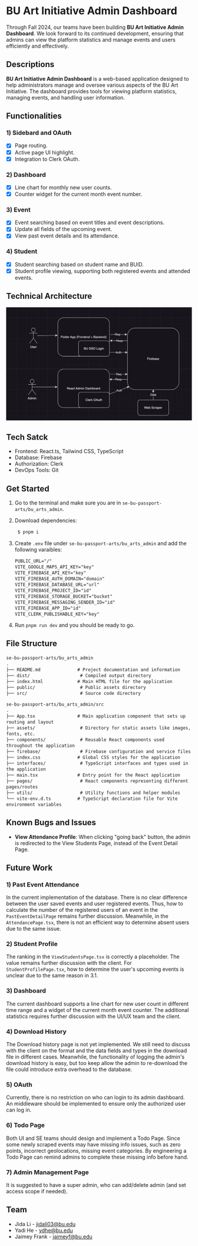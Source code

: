 # BU Art Initiative Admin Dashboard

Through Fall 2024, our teams have been building **BU Art Initiative Admin Dashboard**. We look forward to its continued
development, ensuring that admins can view the platform statistics and manage events and users efficiently and effectively.

## Descriptions

**BU Art Initiative Admin Dashboard** is a web-based application designed to help administrators manage and oversee various aspects of the BU Art Initiative. The dashboard provides tools for viewing platform statistics, managing events, and handling user information.

## Functionalities

### 1) Sidebard and OAuth

- [x] Page routing.
- [x] Active page UI highlight.
- [x] Integration to Clerk OAuth.

### 2) Dashboard

- [x] Line chart for monthly new user counts.
- [x] Counter widget for the current month event number.

### 3) Event

- [x] Event searching based on event titles and event descriptions.
- [x] Update all fields of the upcoming event.
- [x] View past event details and its attendance.

### 4) Student

- [x] Student searching based on student name and BUID.
- [x] Student profile viewing, supporting both registered events and attended events.

## Technical Architecture

![image](./structure.png)

## Tech Satck

- Frontend: React.ts, Tailwind CSS, TypeScript
- Database: Firebase
- Authorization: Clerk
- DevOps Tools: Git

## Get Started

1. Go to the terminal and make sure you are in `se-bu-passport-arts/bu_arts_admin`.
2. Download dependencies:

   ```bash
    $ pnpm i
   ```

3. Create `.env` file under `se-bu-passport-arts/bu_arts_admin` and add the following varaibles:

    ```text
    PUBLIC_URL="/"
    VITE_GOOGLE_MAPS_API_KEY="key"
    VITE_FIREBASE_API_KEY="key"
    VITE_FIREBASE_AUTH_DOMAIN="domain"
    VITE_FIREBASE_DATABASE_URL="url"
    VITE_FIREBASE_PROJECT_ID="id"
    VITE_FIREBASE_STORAGE_BUCKET="bucket"
    VITE_FIREBASE_MESSAGING_SENDER_ID="id"
    VITE_FIREBASE_APP_ID="id"
    VITE_CLERK_PUBLISHABLE_KEY="key"
    ```

4. Run `pnpm run dev` and you should be ready to go.

## File Structure

```shell
se-bu-passport-arts/bu_arts_admin
.
├── README.md              # Project documentation and information
├── dist/                   # Compiled output directory
├── index.html             # Main HTML file for the application
├── public/                 # Public assets directory
├── src/                    # Source code directory
```

```shell
se-bu-passport-arts/bu_arts_admin/src
.
├── App.tsx                # Main application component that sets up routing and layout
├── assets/                 # Directory for static assets like images, fonts, etc.
├── components/             # Reusable React components used throughout the application
├── firebase/               # Firebase configuration and service files
├── index.css              # Global CSS styles for the application
├── interfaces/             # TypeScript interfaces and types used in the application
├── main.tsx               # Entry point for the React application
├── pages/                  # React components representing different pages/routes
├── utils/                  # Utility functions and helper modules
└── vite-env.d.ts          # TypeScript declaration file for Vite environment variables
```

## Known Bugs and Issues

- **View Attendance Profile**: When clicking "going back" button, the admin is redirected to the View Students Page, instead of the Event Detail Page.

## Future Work

### 1) Past Event Attendance

In the current implementation of the database. There is no clear difference between the user saved events and user registered events. Thus, how to calculate the number of the registered users of an event in the `PastEventDetailPage` remains further discussion. Meanwhile, in the `AttendancePage.tsx`, there is not an efficient way to determine absent users due to the same issue.

### 2) Student Profile

The ranking in the `ViewStudentsPage.tsx` is correctly a placeholder. The value remains further discussion with the client. For `StudentProfilePage.tsx`, how to determine the user's upcoming events is unclear due to the same reason in 3.1.

### 3) Dashboard

The current dashboard supports a line chart for new user count in different time range and a widget of the current month event counter. The additional statistics requires further discussion with the UI/UX team and the client.

### 4) Download History

The Download history page is not yet implemented. We still need to discuss with the client on the format
and the data fields and types in the download file in different cases. Meanwhile, the functionality of logging
the admin's download history is easy, but too keep allow the admin to re-download the file could introduce extra
overhead to the database.

### 5) OAuth

Currently, there is no restriction on who can login to its admin dashboard. An middleware should be implemented to ensure only the authorized user can log in.

### 6) Todo Page

Both UI and SE teams should design and implement a Todo Page. Since some newly scraped events may have missing info issues, such as zero points, incorrect geolocations, missing event categories. By engineering a Todo Page can remind admins to complete these missing info before hand.

### 7) Admin Management Page

It is suggested to have a super admin, who can add/delete admin (and set access scope if needed).

## Team

- Jida Li - [jidali03@bu.edu](mailto:jidali03@bu.edu)
- Yadi He - [ydhe@bu.edu](mailto:ydhe@bu.edu)
- Jaimey Frank - [jaimeyf@bu.edu](mailto:jaimeyf@bu.edu)
  